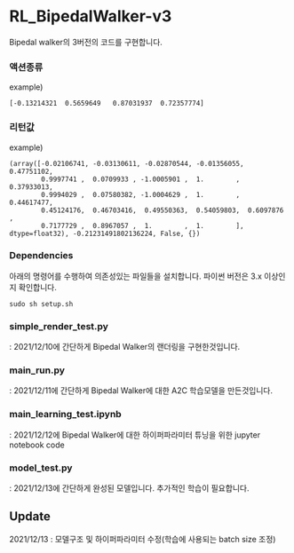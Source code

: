 # RL_BipedalWalker-v3
Bipedal walker의 3버전의 코드를 구현합니다.

### 액션종류 
example) 
```
[-0.13214321  0.5659649   0.87031937  0.72357774]
```
### 리턴값

example) 
```
(array([-0.02106741, -0.03130611, -0.02870544, -0.01356055,  0.47751102,
        0.9997741 ,  0.0709933 , -1.0005901 ,  1.        ,  0.37933013,
        0.9994029 ,  0.07580382, -1.0004629 ,  1.        ,  0.44617477,
        0.45124176,  0.46703416,  0.49550363,  0.54059803,  0.6097876 ,
        0.7177729 ,  0.8967057 ,  1.        ,  1.        ], dtype=float32), -0.21231491802136224, False, {})
```

### Dependencies
아래의 명령어를 수행하여 의존성있는 파일들을 설치합니다.
 파이썬 버전은 3.x 이상인지 확인합니다.
```
sudo sh setup.sh
```

### simple_render_test.py
: 2021/12/10에 간단하게 Bipedal Walker의 랜더링을 구현한것입니다.


### main_run.py
: 2021/12/11에 간단하게 Bipedal Walker에 대한 A2C 학습모델을 만든것입니다. 

### main_learning_test.ipynb
: 2021/12/12에 Bipedal Walker에 대한 하이퍼파라미터 튜닝을 위한 jupyter notebook code

### model_test.py
: 2021/12/13에 간단하게 완성된 모델입니다. 추가적인 학습이 필요합니다. 

## Update
2021/12/13 : 모델구조 및 하이퍼파라미터 수정(학습에 사용되는 batch size 조정)
